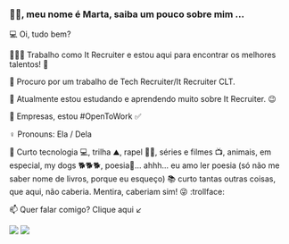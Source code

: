 
 
### 👋🏻, meu nome é Marta, saiba um pouco sobre mim ...

💻 Oi, tudo bem? 

👩🏼‍💻 Trabalho como It Recruiter e estou aqui para encontrar os melhores talentos! 👀
   
🔭 Procuro por um trabalho de Tech Recruiter/It Recruiter CLT. 
 
🌱 Atualmente estou estudando e aprendendo muito sobre It Recruiter. 😉

🏢 Empresas, estou #OpenToWork ✅ 

♀️ Pronouns: Ela / Dela

📌 Curto tecnologia 💻, trilha ⛰, rapel 🧗‍♀️, séries e filmes 📺, animais, em especial, my dogs 🐕🐕🐕, poesia📖... ahhh... eu amo ler poesia (só não me saber nome de livros, porque eu esqueço) 📚 curto tantas outras coisas, que aqui, não caberia. Mentira, caberiam sim! 😜 :trollface:
 
📫 Quer falar comigo? Clique aqui ↙

  
 <div>
  <a align="center" href="https://www.linkedin.com/in/martagraciliano" target="_blank"><img src="https://img.shields.io/badge/-LinkedIn-%230077B5?style=for-the-badge&logo=linkedin&logoColor=white" target="_blank"></a>
<a  align="center" href="https://api.whatsapp.com/send?phone=5521986101800"  target="_blank"><img src="https://img.shields.io/badge/WhatsApp-25D366?style=for-the-badge&logo=whatsapp&logoColor=white" target="_blank"></a>
</div>
  
  

 
